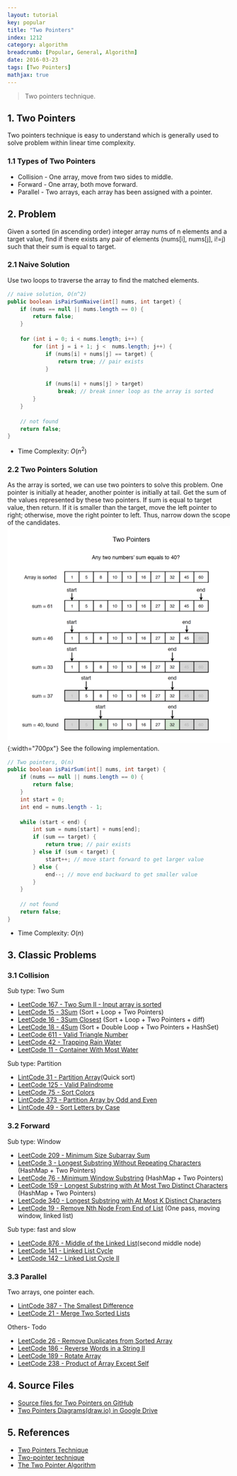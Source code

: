 ```yaml
---
layout: tutorial
key: popular
title: "Two Pointers"
index: 1212
category: algorithm
breadcrumb: [Popular, General, Algorithm]
date: 2016-03-23
tags: [Two Pointers]
mathjax: true
---
```


> Two pointers technique.

## 1. Two Pointers
Two pointers technique is easy to understand which is generally used to solve problem within linear time complexity.
### 1.1 Types of Two Pointers
* Collision - One array, move from two sides to middle.
* Forward - One array, both move forward.
* Parallel - Two arrays, each array has been assigned with a pointer.

## 2. Problem
Given a sorted (in ascending order) integer array nums of n elements and a target value, find if there exists any pair of elements (nums[i], nums[j], i!=j) such that their sum is equal to target.
### 2.1 Naive Solution
Use two loops to traverse the array to find the matched elements.
```java
// naive solution, O(n^2)
public boolean isPairSumNaive(int[] nums, int target) {
    if (nums == null || nums.length == 0) {
        return false;
    }

    for (int i = 0; i < nums.length; i++) {
        for (int j = i + 1; j <  nums.length; j++) {
            if (nums[i] + nums[j] == target) {
                return true; // pair exists
            }

            if (nums[i] + nums[j] > target)
                break; // break inner loop as the array is sorted
        }
    }

    // not found
    return false;
}
```
* Time Complexity: $O(n^2)$

### 2.2 Two Pointers Solution
As the array is sorted, we can use two pointers to solve this problem. One pointer is initially at header, another pointer is initially at tail. Get the sum of the values represented by these two pointers. If sum is equal to target value, then return. If it is smaller than the target, move the left pointer to right; otherwise, move the right pointer to left. Thus, narrow down the scope of the candidates.
![image](/public/images/dsa/1212/two_pointers.png){:width="700px"}
See the following implementation.
```java
// Two pointers, O(n)
public boolean isPairSum(int[] nums, int target) {
    if (nums == null || nums.length == 0) {
        return false;
    }
    int start = 0;
    int end = nums.length - 1;

    while (start < end) {
        int sum = nums[start] + nums[end];
        if (sum == target) {
            return true; // pair exists
        } else if (sum < target) {
            start++; // move start forward to get larger value
        } else {
            end--; // move end backward to get smaller value
        }
    }

    // not found
    return false;
}
```
* Time Complexity: $O(n)$

## 3. Classic Problems
### 3.1 Collision
Sub type: Two Sum
* [LeetCode 167 - Two Sum II - Input array is sorted](https://leetcode.com/problems/two-sum-ii-input-array-is-sorted/)
* [LeetCode 15 - 3Sum](https://leetcode.com/problems/3sum/) (Sort + Loop + Two Pointers)
* [LeetCode 16 - 3Sum Closest](https://leetcode.com/problems/3sum-closest/) (Sort + Loop + Two Pointers + diff)
* [LeetCode 18 - 4Sum](https://leetcode.com/problems/4sum/) (Sort + Double Loop + Two Pointers + HashSet)
* [LeetCode 611 - Valid Triangle Number](https://leetcode.com/problems/valid-triangle-number)
* [LeetCode 42 - Trapping Rain Water](https://leetcode.com/problems/trapping-rain-water)
* [LeetCode 11 - Container With Most Water](https://leetcode.com/problems/container-with-most-water/)

Sub type: Partition
* [LintCode 31 - Partition Array](https://www.lintcode.com/problem/partition-array/)(Quick sort)
* [LeetCode 125 - Valid Palindrome](https://leetcode.com/problems/valid-palindrome/)
* [LeetCode 75 - Sort Colors](https://leetcode.com/problems/sort-colors/)
* [LintCode 373 - Partition Array by Odd and Even](https://www.lintcode.com/problem/partition-array-by-odd-and-even)
* [LintCode 49 - Sort Letters by Case](https://www.lintcode.com/problem/sort-letters-by-case/)

### 3.2 Forward
Sub type: Window
* [LeetCode 209 - Minimum Size Subarray Sum](https://leetcode.com/problems/minimum-size-subarray-sum/)
* [LeetCode 3 - Longest Substring Without Repeating Characters](https://leetcode.com/problems/longest-substring-without-repeating-characters) (HashMap + Two Pointers)
* [LeetCode 76 - Minimum Window Substring](https://leetcode.com/problems/minimum-window-substring) (HashMap + Two Pointers)
* [LeetCode 159 - Longest Substring with At Most Two Distinct Characters](https://leetcode.com/problems/longest-substring-with-at-most-two-distinct-characters) (HashMap + Two Pointers)
* [LeetCode 340 - Longest Substring with At Most K Distinct Characters](https://leetcode.com/problems/longest-substring-with-at-most-k-distinct-characters)
* [LeetCode 19 - Remove Nth Node From End of List](https://leetcode.com/problems/remove-nth-node-from-end-of-list) (One pass, moving window, linked list)

Sub type: fast and slow
* [LeetCode 876 - Middle of the Linked List](https://leetcode.com/problems/middle-of-the-linked-list)(second middle node)
* [LeetCode 141 - Linked List Cycle](https://leetcode.com/problems/linked-list-cycle)
* [LeetCode 142 - Linked List Cycle II](https://leetcode.com/problems/linked-list-cycle-ii)

### 3.3 Parallel
Two arrays, one pointer each.
* [LintCode 387 - The Smallest Difference](https://www.lintcode.com/problem/the-smallest-difference/)
* [LeetCode 21 - Merge Two Sorted Lists](https://leetcode.com/problems/merge-two-sorted-lists/)

Others- Todo
* [LeetCode 26 - Remove Duplicates from Sorted Array](https://leetcode.com/problems/remove-duplicates-from-sorted-array/)
* [LeetCode 186 - Reverse Words in a String II](https://leetcode.com/problems/reverse-words-in-a-string-ii/)
* [LeetCode 189 - Rotate Array](https://leetcode.com/problems/rotate-array/)
* [LeetCode 238 - Product of Array Except Self](https://leetcode.com/problems/product-of-array-except-self/)

## 4. Source Files
* [Source files for Two Pointers on GitHub](https://github.com/jojozhuang/dsa-java/tree/master/alg-two-pointers)
* [Two Pointers Diagrams(draw.io) in Google Drive](https://drive.google.com/file/d/1T7XqbPqwcxXaaDt2RR9sNAfpe-QlALZU/view?usp=sharing)

## 5. References
* [Two Pointers Technique](https://www.geeksforgeeks.org/two-pointers-technique/)
* [Two-pointer technique](https://leetcode.com/articles/two-pointer-technique/)
* [The Two Pointer Algorithm](https://tp-iiita.quora.com/The-Two-Pointer-Algorithm)
